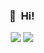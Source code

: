 <!-- background: #193549-->
<div align="center">

<h3>
  👋&nbsp; Hi!
</h3>
  
<!--   
  [![github stats](https://github-readme-stats.vercel.app/api?username=kimzerovirus&count_private=true&show_icons=true&bg_color=0D1117&title_color=ff9999&icon_color=ffe062&text_color=bebebe)](https://github.com/kimzerovirus) -->
  
<p>
    <a href="https://kimzerovirus.github.io/" target="_blank"><img src="https://img.shields.io/badge/Blog-239120?style=flat-square&logo=GitHub%20Sponsors&logoColor=white"/></a>
  <a href="mailto:zerovirus96@gmail.com" target="_blank"><img src="https://img.shields.io/badge/zerovirus96@gmail.com-FF7800?style=flat-square&logo=Gmail&logoColor=white"/></a>
</p>
<!-- 
  <p>
    ❤️&nbsp;
    <img src="https://img.shields.io/badge/JavaScript-F7DF1E?style=flat-square&logo=JavaScript&logoColor=black"/>
    <img src="https://img.shields.io/badge/TypeScript-3178C6?style=flat-square&logo=TypeScript&logoColor=white"/>
    ❤️
  </p> -->
  
</div>
 
 
<!--  * Solugate - VA Service Platform (21.06.14 ~ 21.12.17) <!-- virtual agent -->

<!-- <br/> -->
<!-- <br/> -->
<!-- <br/> -->

<!-- ## 💪 Skills -->
<!-- <p> -->
<!--   <img src="https://img.shields.io/badge/JavaScript-F7DF1E?style=flat-square&logo=JavaScript&logoColor=black"/> -->
<!--   <img src="https://img.shields.io/badge/TypeScript-3178C6?style=flat-square&logo=TypeScript&logoColor=white"/> -->
<!--   <img src="https://img.shields.io/badge/Java-007396?style=flat-square&logo=Java&logoColor=white"/>
  <img src="https://img.shields.io/badge/Python-3776AB?style=flat-square&logo=Python&logoColor=white"/>  -->
<!-- </p> -->
<!-- <p> -->
<!--   <img src="https://img.shields.io/badge/Vue.js-4FC08D?style=flat-square&logo=Vue.js&logoColor=white"/> -->
<!--   <img src="https://img.shields.io/badge/React-61DAFB?style=flat-square&logo=React&logoColor=black"/> -->
<!--   <img src="https://img.shields.io/badge/Node.js-339933?style=flat-square&logo=Node.js&logoColor=fff"/> -->
<!--   <img src="https://img.shields.io/badge/TensorFlow-FF6F00?style=flat-square&logo=TensorFlow&logoColor=fff"/>
  <img src="https://img.shields.io/badge/Spring-6DB33F?style=flat-square&logo=Spring&logoColor=fff"/> -->
<!-- </p> -->
<!-- <p> -->
<!--   <img src="https://img.shields.io/badge/Docker-2496ED?style=flat-square&logo=Docker&logoColor=fff"/> -->
<!--   <img src="https://img.shields.io/badge/Gitlab-FCA121?style=flat-square&logo=Gitlab&logoColor=fff"/> -->
<!--   <img src="https://img.shields.io/badge/Github-181717?style=flat-square&logo=Github&logoColor=fff"/> -->
<!-- </p> -->

<!-- <br/> -->
<!-- <br/> -->

<!-- ## 🏆 Stats -->
<!-- [![github stats](https://github-readme-stats.vercel.app/api?username=kimzerovirus&count_private=true&show_icons=true&hide_border=true&bg_color=00000000&title_color=ff9999&icon_color=ffe062&text_color=bebebe)](https://github.com/kimzerovirus)
[![github stats](https://github-readme-stats.vercel.app/api/top-langs?username=kimzerovirus&count_private=true&show_icons=true&hide_border=true&bg_color=00000000&title_color=ff9999&icon_color=ffe062&text_color=bebebe)](https://github.com/kimzerovirus) -->
